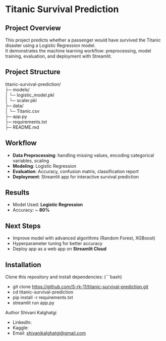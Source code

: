 # Titanic Survival Prediction

## Project Overview
This project predicts whether a passenger would have survived the Titanic disaster using a Logistic Regression model.  
It demonstrates the machine learning workflow: preprocessing, model training, evaluation, and deployment with Streamlit.  

## Project Structure
titanic-survival-prediction/  
├─ models/  
│   └─ logistic_model.pkl  
│   └─ scaler.pkl  
├─ data/  
│   └─ Titanic.csv  
├─ app.py  
├─ requirements.txt  
├─ README.md  

## Workflow
- **Data Preprocessing**: handling missing values, encoding categorical variables, scaling  
- **Modeling**: Logistic Regression  
- **Evaluation**: Accuracy, confusion matrix, classification report  
- **Deployment**: Streamlit app for interactive survival prediction

## Results
- Model Used: **Logistic Regression**  
- Accuracy: ~ **80%**  

## Next Steps
- Improve model with advanced algorithms (Random Forest, XGBoost)  
- Hyperparameter tuning for better accuracy  
- Deploy app as a web app on **Streamlit Cloud** 

## Installation
Clone this repository and install dependencies:
(```bash)

- git clone https://github.com/S-rk-11/titanic-survival-prediction.git
- cd titanic-survival-prediction
- pip install -r requirements.txt
- streamlit run app.py 

Author
Shivani Kalghatgi

- LinkedIn:
- Kaggle:
- Email: shivanikalghatgi@gmail.com
